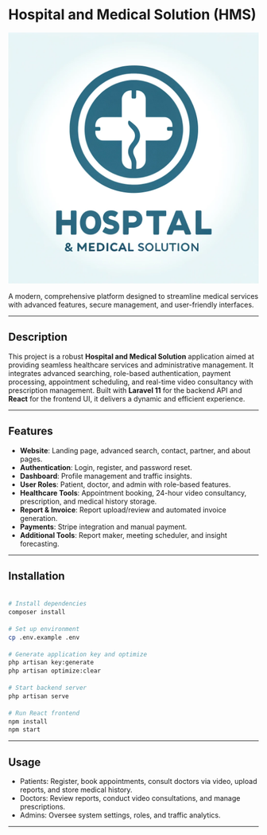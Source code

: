 # Hospital and Medical Solution (HMS)
![Hospital and Medical Solution Logo](https://raw.githubusercontent.com/Learnathon-By-Geeky-Solutions/trio-tech-s-troupe/refs/heads/main/backend/HMS%20Logo.webp)

A modern, comprehensive platform designed to streamline medical services with advanced features, secure management, and user-friendly interfaces.

---

## Description
This project is a robust **Hospital and Medical Solution** application aimed at providing seamless healthcare services and administrative management. It integrates advanced searching, role-based authentication, payment processing, appointment scheduling, and real-time video consultancy with prescription management. Built with **Laravel 11** for the backend API and **React** for the frontend UI, it delivers a dynamic and efficient experience.

---

## Features
- **Website**: Landing page, advanced search, contact, partner, and about pages.
- **Authentication**: Login, register, and password reset.
- **Dashboard**: Profile management and traffic insights.
- **User Roles**: Patient, doctor, and admin with role-based features.
- **Healthcare Tools**: Appointment booking, 24-hour video consultancy, prescription, and medical history storage.
- **Report & Invoice**: Report upload/review and automated invoice generation.
- **Payments**: Stripe integration and manual payment.
- **Additional Tools**: Report maker, meeting scheduler, and insight forecasting.

---

## Installation
```sh

# Install dependencies
composer install

# Set up environment
cp .env.example .env

# Generate application key and optimize
php artisan key:generate
php artisan optimize:clear

# Start backend server
php artisan serve

# Run React frontend
npm install
npm start
```

---

## Usage
- Patients: Register, book appointments, consult doctors via video, upload reports, and store medical history.
- Doctors: Review reports, conduct video consultations, and manage prescriptions.
- Admins: Oversee system settings, roles, and traffic analytics.

---


